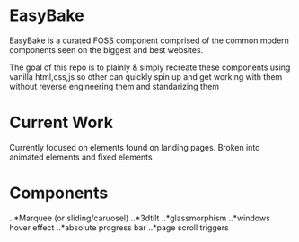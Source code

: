 # EasyBake 

EasyBake is a curated FOSS component comprised of the common modern components seen on the biggest and best websites.

The goal of this repo is to plainly & simply recreate these components using vanilla html,css,js so other can quickly spin up and get working with them without reverse engineering them and standarizing them

# Current Work
Currently focused on elements found on landing pages. Broken into animated elements and fixed elements

# Components
..*Marquee (or sliding/caruosel)
..*3dtilt
..*glassmorphism
..*windows hover effect
..*absolute progress bar
..*page scroll triggers
